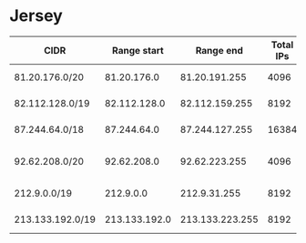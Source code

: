 # Jersey

CIDR               | Range start     | Range end       | Total IPs  | Assign date | Owner
------------------ | --------------- | --------------- | ---------- | ----------- | -----
81.20.176.0/20     | 81.20.176.0     | 81.20.191.255   | 4096       | 2006-01-10  | 
82.112.128.0/19    | 82.112.128.0    | 82.112.159.255  | 8192       | 2003-12-09  | JT (Jersey) Limited
87.244.64.0/18     | 87.244.64.0     | 87.244.127.255  | 16384      | 2005-08-02  | JT (Jersey) Limited
92.62.208.0/20     | 92.62.208.0     | 92.62.223.255   | 4096       | 2008-07-30  | Skylinks Satellite Communications Limited
212.9.0.0/19       | 212.9.0.0       | 212.9.31.255    | 8192       | 1998-03-18  | JT (Jersey) Limited
213.133.192.0/19   | 213.133.192.0   | 213.133.223.255 | 8192       | 2000-05-06  | 
